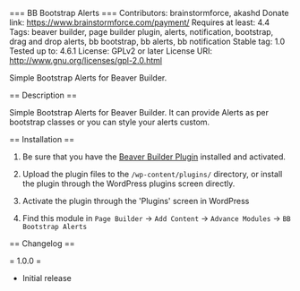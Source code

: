 === BB Bootstrap Alerts ===
Contributors: brainstormforce, akashd
Donate link: https://www.brainstormforce.com/payment/
Requires at least: 4.4
Tags: beaver builder, page builder plugin, alerts, notification, bootstrap, drag and drop alerts, bb bootstrap, bb alerts, bb notification
Stable tag: 1.0
Tested up to: 4.6.1
License: GPLv2 or later
License URI: http://www.gnu.org/licenses/gpl-2.0.html

Simple Bootstrap Alerts for Beaver Builder.

== Description ==

Simple Bootstrap Alerts for Beaver Builder. It can provide Alerts as per bootstrap classes or you can style your alerts custom.

== Installation ==

1. Be sure that you have the [Beaver Builder Plugin](https://goo.gl/rYCvGw) installed and activated.

2. Upload the plugin files to the `/wp-content/plugins/` directory, or install the plugin through the WordPress plugins screen directly.

3. Activate the plugin through the 'Plugins' screen in WordPress

4. Find this module in `Page Builder` -> `Add Content` -> `Advance Modules` -> `BB Bootstrap Alerts`

== Changelog ==

= 1.0.0 =
- Initial release
